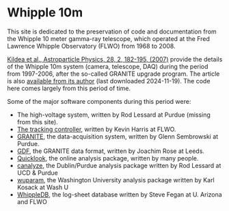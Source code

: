 # Whipple 10m

This site is dedicated to the preservation of code and documentation from the Whipple 10 meter gamma-ray telescope, which operated at the Fred Lawrence Whipple Observatory (FLWO) from 1968 to 2008.

[Kildea et al., Astroparticle Physics, 28, 2, 182-195, (2007)](https://www.sciencedirect.com/science/article/abs/pii/S0927650507000746) provide the details of the Whipple 10m system (camera, telescope, DAQ) during the period from 1997-2006, after the so-called GRANITE upgrade program. The article is also [available from its author](https://kildealab.com/publication/elsevier13/elsevier13.pdf) (last downloaded 2024-11-19). The code here comes largely from this period of time.

Some of the major software components during this period were:

- The high-voltage system, written by Rod Lessard at Purdue (missing from this site).
- [The tracking controller](https://github.com/Whipple10m/Track), written by Kevin Harris at FLWO.
- [GRANITE](https://github.com/Whipple10m/GRANITE), the data-acquisition system, written by Glenn Sembrowski at Purdue.
- [GDF](https://github.com/Whipple10m/GDF), the GRANITE data format, written by Joachim Rose at Leeds.
- [Quicklook](https://github.com/Whipple10m/Quicklook), the online analysis package, written by many people.
- [canalyze](https://github.com/Whipple10m/canalyze), the Dublin/Purdue analysis package written by Rod Lessard at UCD & Purdue
- [wuparam](https://github.com/Whipple10m/wuparam), the Washington University analysis package written by Karl Kosack at Wash U
- [WhippleDB](https://github.com/Whipple10m/WhippleDB), the log-sheet database written by Steve Fegan at U. Arizona and FLWO
